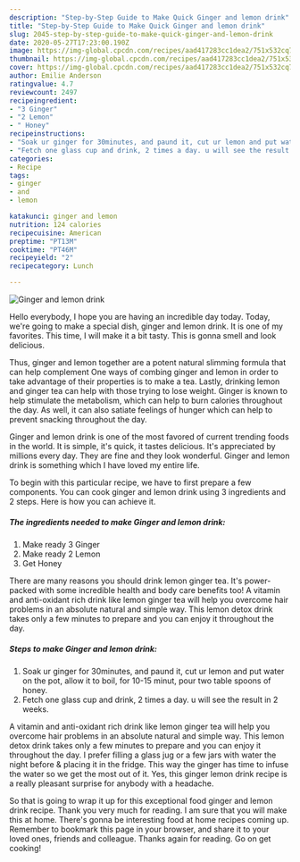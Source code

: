 ```yaml
---
description: "Step-by-Step Guide to Make Quick Ginger and lemon drink"
title: "Step-by-Step Guide to Make Quick Ginger and lemon drink"
slug: 2045-step-by-step-guide-to-make-quick-ginger-and-lemon-drink
date: 2020-05-27T17:23:00.190Z
image: https://img-global.cpcdn.com/recipes/aad417283cc1dea2/751x532cq70/ginger-and-lemon-drink-recipe-main-photo.jpg
thumbnail: https://img-global.cpcdn.com/recipes/aad417283cc1dea2/751x532cq70/ginger-and-lemon-drink-recipe-main-photo.jpg
cover: https://img-global.cpcdn.com/recipes/aad417283cc1dea2/751x532cq70/ginger-and-lemon-drink-recipe-main-photo.jpg
author: Emilie Anderson
ratingvalue: 4.7
reviewcount: 2497
recipeingredient:
- "3 Ginger"
- "2 Lemon"
- " Honey"
recipeinstructions:
- "Soak ur ginger for 30minutes, and paund it, cut ur lemon and put water on the pot, allow it to boil, for 10-15 minut, pour two table spoons of honey."
- "Fetch one glass cup and drink, 2 times a day. u will see the result in 2 weeks."
categories:
- Recipe
tags:
- ginger
- and
- lemon

katakunci: ginger and lemon 
nutrition: 124 calories
recipecuisine: American
preptime: "PT13M"
cooktime: "PT46M"
recipeyield: "2"
recipecategory: Lunch

---
```



![Ginger and lemon drink](https://img-global.cpcdn.com/recipes/aad417283cc1dea2/751x532cq70/ginger-and-lemon-drink-recipe-main-photo.jpg)

Hello everybody, I hope you are having an incredible day today. Today, we're going to make a special dish, ginger and lemon drink. It is one of my favorites. This time, I will make it a bit tasty. This is gonna smell and look delicious.

Thus, ginger and lemon together are a potent natural slimming formula that can help complement One ways of combing ginger and lemon in order to take advantage of their properties is to make a tea. Lastly, drinking lemon and ginger tea can help with those trying to lose weight. Ginger is known to help stimulate the metabolism, which can help to burn calories throughout the day. As well, it can also satiate feelings of hunger which can help to prevent snacking throughout the day.

Ginger and lemon drink is one of the most favored of current trending foods in the world. It is simple, it's quick, it tastes delicious. It's appreciated by millions every day. They are fine and they look wonderful. Ginger and lemon drink is something which I have loved my entire life.


To begin with this particular recipe, we have to first prepare a few components. You can cook ginger and lemon drink using 3 ingredients and 2 steps. Here is how you can achieve it.

<!--inarticleads1-->

##### The ingredients needed to make Ginger and lemon drink:

1. Make ready 3 Ginger
1. Make ready 2 Lemon
1. Get  Honey


There are many reasons you should drink lemon ginger tea. It&#39;s power-packed with some incredible health and body care benefits too! A vitamin and anti-oxidant rich drink like lemon ginger tea will help you overcome hair problems in an absolute natural and simple way. This lemon detox drink takes only a few minutes to prepare and you can enjoy it throughout the day. 

<!--inarticleads2-->

##### Steps to make Ginger and lemon drink:

1. Soak ur ginger for 30minutes, and paund it, cut ur lemon and put water on the pot, allow it to boil, for 10-15 minut, pour two table spoons of honey.
1. Fetch one glass cup and drink, 2 times a day. u will see the result in 2 weeks.


A vitamin and anti-oxidant rich drink like lemon ginger tea will help you overcome hair problems in an absolute natural and simple way. This lemon detox drink takes only a few minutes to prepare and you can enjoy it throughout the day. I prefer filling a glass jug or a few jars with water the night before &amp; placing it in the fridge. This way the ginger has time to infuse the water so we get the most out of it. Yes, this ginger lemon drink recipe is a really pleasant surprise for anybody with a headache. 

So that is going to wrap it up for this exceptional food ginger and lemon drink recipe. Thank you very much for reading. I am sure that you will make this at home. There's gonna be interesting food at home recipes coming up. Remember to bookmark this page in your browser, and share it to your loved ones, friends and colleague. Thanks again for reading. Go on get cooking!
